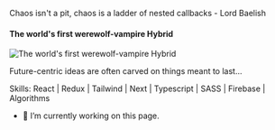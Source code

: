 Chaos isn't a pit, chaos is a ladder of nested callbacks - Lord Baelish
#### The world's first werewolf-vampire Hybrid 
![The world's first werewolf-vampire Hybrid ](twitter.com/Elixir_js)

Future-centric ideas are often carved on things meant to last...

Skills: React | Redux | Tailwind | Next | Typescript | SASS | Firebase | Algorithms

- 🔭 I’m currently working on this page. 




